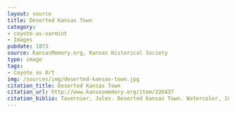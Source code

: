 ```yaml
---
layout: source
title: Deserted Kansas Town
category: 
- coyote-as-varmint
- Images
pubdate: 1873
source: KansasMemory.org, Kansas Historical Society 
type: image
tags: 
- Coyote as Art
img: /sources/img/deserted-kansas-town.jpg
citation_title: Deserted Kansas Town
citation_url: http://www.kansasmemory.org/item/226437
citation_biblio: Tavernier, Jules. Deserted Kansas Town. Watercolor, 1873. Kansas Memory. http://www.kansasmemory.org/item/306174 Copy and Reuse Restrictions Apply. Permission Pending. 
---
```

